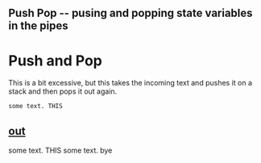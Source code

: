 Push Pop -- pusing and popping state variables in the pipes
---
# Push and Pop

This is a bit excessive, but this takes the incoming text and pushes it on a
stack and then pops it out again. 

    some text. THIS

[out](# "save: |push 
    | sub THIS, bye 
    | store modified 
    | pop 
    | cat \n, _'modified'
")
---
some text. THIS
some text. bye
